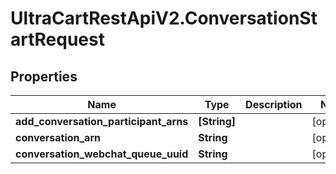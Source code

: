 # UltraCartRestApiV2.ConversationStartRequest

## Properties

Name | Type | Description | Notes
------------ | ------------- | ------------- | -------------
**add_conversation_participant_arns** | **[String]** |  | [optional] 
**conversation_arn** | **String** |  | [optional] 
**conversation_webchat_queue_uuid** | **String** |  | [optional] 


